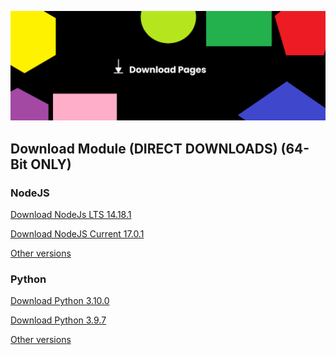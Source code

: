 ![Download-Page](dl-banner_img.png)
## Download Module (DIRECT DOWNLOADS) (64-Bit ONLY)
### NodeJS
[Download NodeJs LTS 14.18.1](https://nodejs.org/dist/v14.18.1/node-v14.18.1-x64.msi)
<p> </p>
<a href="https://nodejs.org/dist/v17.0.1/node-v17.0.1-x64.msi">Download NodeJS Current 17.0.1</a>
<p> </p>
<a href="https://nodejs.org/dist/">Other versions</a>

### Python
<a href="https://www.python.org/ftp/python/3.10.0/python-3.10.0-amd64.exe">Download Python 3.10.0</a>
<p> </p>
<a href="https://www.python.org/ftp/python/3.9.7/python-3.9.7-amd64.exe">Download Python 3.9.7</a>
<p> </p>
<a href="https://www.python.org/downloads/">Other versions</a>
